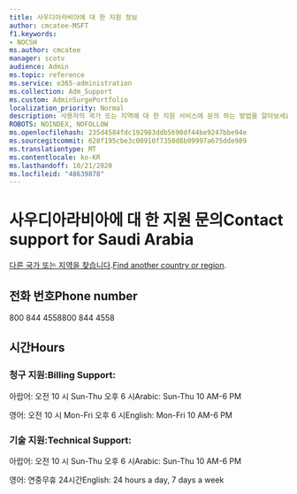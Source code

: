 ```yaml
---
title: 사우디아라비아에 대 한 지원 정보
author: cmcatee-MSFT
f1.keywords:
- NOCSH
ms.author: cmcatee
manager: scotv
audience: Admin
ms.topic: reference
ms.service: o365-administration
ms.collection: Adm_Support
ms.custom: AdminSurgePortfolio
localization_priority: Normal
description: 사용자의 국가 또는 지역에 대 한 지원 서비스에 문의 하는 방법을 알아보세요.
ROBOTS: NOINDEX, NOFOLLOW
ms.openlocfilehash: 235d4584fdc192983ddb5690df44be9247bbe94e
ms.sourcegitcommit: 628f195cbe3c00910f7350d8b09997a675dde989
ms.translationtype: MT
ms.contentlocale: ko-KR
ms.lasthandoff: 10/21/2020
ms.locfileid: "48639878"
---
```

# <a name="contact-support-for-saudi-arabia"></a><span data-ttu-id="27963-103">사우디아라비아에 대 한 지원 문의</span><span class="sxs-lookup"><span data-stu-id="27963-103">Contact support for Saudi Arabia</span></span>

<span data-ttu-id="27963-104">[다른 국가 또는 지역을 찾습니다](../contact-support-for-business-products.md).</span><span class="sxs-lookup"><span data-stu-id="27963-104">[Find another country or region](../contact-support-for-business-products.md).</span></span>

## <a name="phone-number"></a><span data-ttu-id="27963-105">전화 번호</span><span class="sxs-lookup"><span data-stu-id="27963-105">Phone number</span></span>
<span data-ttu-id="27963-106">800 844 4558</span><span class="sxs-lookup"><span data-stu-id="27963-106">800 844 4558</span></span>

## <a name="hours"></a><span data-ttu-id="27963-107">시간</span><span class="sxs-lookup"><span data-stu-id="27963-107">Hours</span></span>
### <a name="billing-support"></a><span data-ttu-id="27963-108">청구 지원:</span><span class="sxs-lookup"><span data-stu-id="27963-108">Billing Support:</span></span>

<span data-ttu-id="27963-109">아랍어: 오전 10 시 Sun-Thu 오후 6 시</span><span class="sxs-lookup"><span data-stu-id="27963-109">Arabic: Sun-Thu 10 AM-6 PM</span></span>

<span data-ttu-id="27963-110">영어: 오전 10 시 Mon-Fri 오후 6 시</span><span class="sxs-lookup"><span data-stu-id="27963-110">English: Mon-Fri 10 AM-6 PM</span></span>

### <a name="technical-support"></a><span data-ttu-id="27963-111">기술 지원:</span><span class="sxs-lookup"><span data-stu-id="27963-111">Technical Support:</span></span>

<span data-ttu-id="27963-112">아랍어: 오전 10 시 Sun-Thu 오후 6 시</span><span class="sxs-lookup"><span data-stu-id="27963-112">Arabic: Sun-Thu 10 AM-6 PM</span></span>

<span data-ttu-id="27963-113">영어: 연중무휴 24시간</span><span class="sxs-lookup"><span data-stu-id="27963-113">English: 24 hours a day, 7 days a week</span></span>
